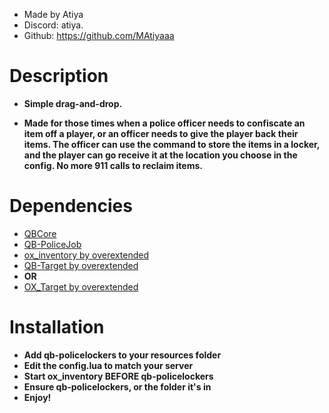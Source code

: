 * Made by Atiya
* Discord: atiya.
* Github: https://github.com/MAtiyaaa

# Description
* **Simple drag-and-drop.**

* **Made for those times when a police officer needs to confiscate an item off a player, or an officer needs to give the player back their items. The officer can use the command to store the items in a locker, and the player can go receive it at the location you choose in the config. No more 911 calls to reclaim items.**

# Dependencies
* [QBCore](https://github.com/qbcore-framework)
* [QB-PoliceJob](https://github.com/qbcore-framework/qb-policejob)
* [ox_inventory by overextended](https://github.com/overextended/ox_inventory)
* [QB-Target by overextended](https://github.com/qbcore-framework/qb-target)
* **OR**
* [OX_Target by overextended](https://github.com/overextended/ox_target)

# Installation
* **Add qb-policelockers to your resources folder**
* **Edit the config.lua to match your server**
* **Start ox_inventory BEFORE qb-policelockers**
* **Ensure qb-policelockers, or the folder it's in**
* **Enjoy!**


